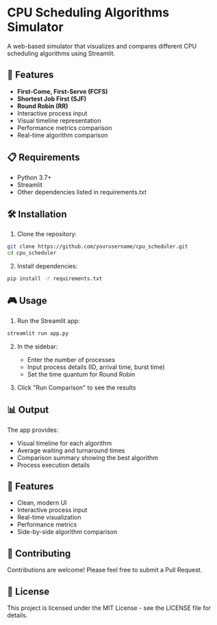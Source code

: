# CPU Scheduling Algorithms Simulator

A web-based simulator that visualizes and compares different CPU scheduling algorithms using Streamlit.

## 🚀 Features

- **First-Come, First-Serve (FCFS)**
- **Shortest Job First (SJF)**
- **Round Robin (RR)**
- Interactive process input
- Visual timeline representation
- Performance metrics comparison
- Real-time algorithm comparison

## 📋 Requirements

- Python 3.7+
- Streamlit
- Other dependencies listed in requirements.txt

## 🛠️ Installation

1. Clone the repository:
```bash
git clone https://github.com/yourusername/cpu_scheduler.git
cd cpu_scheduler
```

2. Install dependencies:
```bash
pip install -r requirements.txt
```

## 🎮 Usage

1. Run the Streamlit app:
```bash
streamlit run app.py
```

2. In the sidebar:
   - Enter the number of processes
   - Input process details (ID, arrival time, burst time)
   - Set the time quantum for Round Robin

3. Click "Run Comparison" to see the results

## 📊 Output

The app provides:
- Visual timeline for each algorithm
- Average waiting and turnaround times
- Comparison summary showing the best algorithm
- Process execution details

## 🎨 Features

- Clean, modern UI
- Interactive process input
- Real-time visualization
- Performance metrics
- Side-by-side algorithm comparison

## 🤝 Contributing

Contributions are welcome! Please feel free to submit a Pull Request.

## 📝 License

This project is licensed under the MIT License - see the LICENSE file for details.
